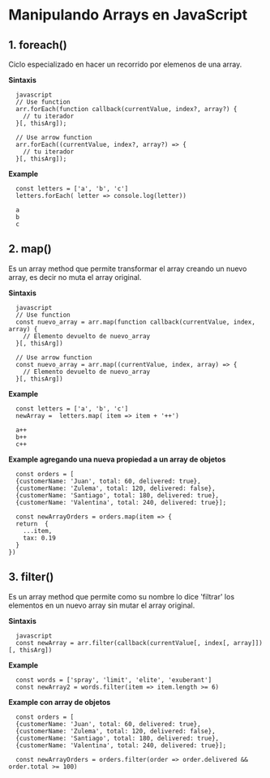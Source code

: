 # Manipulando Arrays en JavaScript

## 1. foreach()
Ciclo especializado en hacer un recorrido por elemenos de una array.

**Sintaxis**
~~~
  javascript
  // Use function
  arr.forEach(function callback(currentValue, index?, array?) {
    // tu iterador
  }[, thisArg]);

  // Use arrow function
  arr.forEach((currentValue, index?, array?) => {
    // tu iterador
  }[, thisArg]);
~~~

**Example**
~~~
  const letters = ['a', 'b', 'c']
  letters.forEach( letter => console.log(letter))
  
  a
  b
  c
~~~


## 2. map()
Es un array method que permite transformar el array creando un nuevo array, es decir no muta el array original.

**Sintaxis**
~~~
  javascript
  // Use function
  const nuevo_array = arr.map(function callback(currentValue, index, array) {
    // Elemento devuelto de nuevo_array
  }[, thisArg])

  // Use arrow function
  const nuevo_array = arr.map((currentValue, index, array) => {
    // Elemento devuelto de nuevo_array
  }[, thisArg])
~~~

**Example**
~~~
  const letters = ['a', 'b', 'c']
  newArray =  letters.map( item => item + '++')
  
  a++
  b++
  c++
~~~

**Example  agregando una nueva propiedad a un array de objetos**
~~~
  const orders = [
  {customerName: 'Juan', total: 60, delivered: true},
  {customerName: 'Zulema', total: 120, delivered: false},
  {customerName: 'Santiago', total: 180, delivered: true},
  {customerName: 'Valentina', total: 240, delivered: true}];
  
  const newArrayOrders = orders.map(item => {  
  return  {
    ...item,
    tax: 0.19
  }
})
~~~


## 3. filter()
Es un array method que permite como su nombre lo dice 'filtrar' los elementos en un nuevo array sin mutar el array original.

**Sintaxis**
~~~
  javascript  
  const newArray = arr.filter(callback(currentValue[, index[, array]])[, thisArg])
~~~

**Example**
~~~
  const words = ['spray', 'limit', 'elite', 'exuberant']
  const newArray2 = words.filter(item => item.length >= 6)
~~~

**Example con array de objetos**
~~~
  const orders = [
  {customerName: 'Juan', total: 60, delivered: true},
  {customerName: 'Zulema', total: 120, delivered: false},
  {customerName: 'Santiago', total: 180, delivered: true},
  {customerName: 'Valentina', total: 240, delivered: true}];

  const newArrayOrders = orders.filter(order => order.delivered && order.total >= 100)
~~~